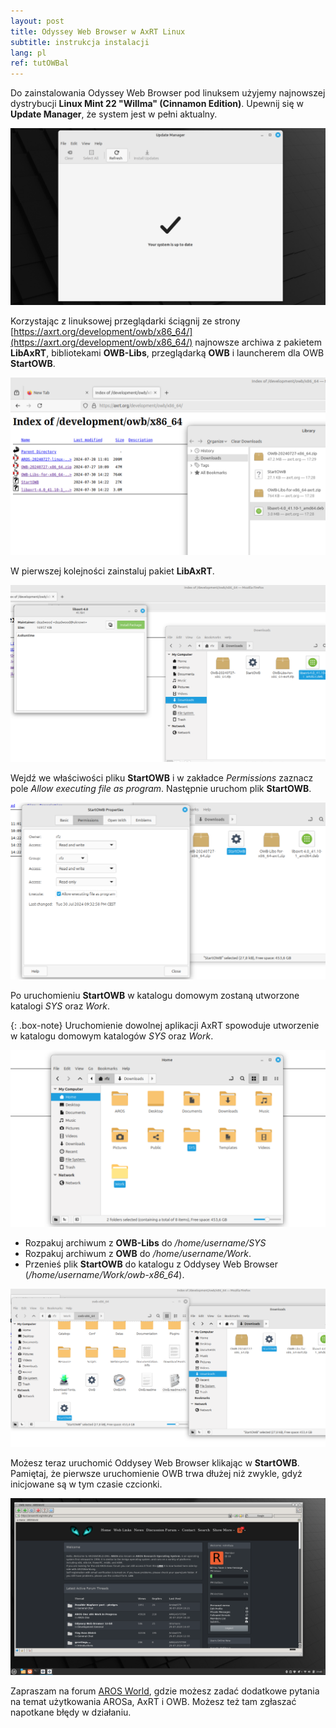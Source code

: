 ```yaml
---
layout: post
title: Odyssey Web Browser w AxRT Linux
subtitle: instrukcja instalacji
lang: pl
ref: tutOWBal
---
```


Do zainstalowania Odyssey Web Browser pod linuksem użyjemy najnowszej dystrybucji **Linux Mint 22 "Willma" (Cinnamon Edition)**. Upewnij się w **Update Manager**, że system jest w pełni aktualny. 

![hosted1](/assets/img/hosted1.png)

Korzystając z linuksowej przeglądarki ściągnij ze strony [https://axrt.org/development/owb/x86_64/](https://axrt.org/development/owb/x86_64/) najnowsze archiwa z pakietem **LibAxRT**, bibliotekami **OWB-Libs**, przeglądarką **OWB** i launcherem dla OWB **StartOWB**.

![axrt1](/assets/img/axrt1.png)

W pierwszej kolejności zainstaluj pakiet **LibAxRT**.

![axrt2](/assets/img/axrt2.png)

Wejdź we właściwości pliku **StartOWB** i w zakładce *Permissions* zaznacz pole *Allow executing file as program*. Następnie uruchom plik **StartOWB**.

![axrt3](/assets/img/axrt3.png)

Po uruchomieniu **StartOWB** w katalogu domowym zostaną utworzone katalogi *SYS* oraz *Work*. 

{: .box-note}
Uruchomienie dowolnej aplikacji AxRT spowoduje utworzenie w katalogu domowym katalogów *SYS* oraz *Work*.

![axrt4](/assets/img/axrt4.png)

- Rozpakuj archiwum z **OWB-Libs** do */home/username/SYS* 
- Rozpakuj archiwum z **OWB** do */home/username/Work*.
- Przenieś plik **StartOWB** do katalogu z Oddysey Web Browser (*/home/username/Work/owb-x86_64*).

![axrt5](/assets/img/axrt5.png)

Możesz teraz uruchomić Oddysey Web Browser klikając w **StartOWB**. Pamiętaj, że pierwsze uruchomienie OWB trwa dłużej niż zwykle, gdyż inicjowane są w tym czasie czcionki.

![axrt6](/assets/img/axrt6.png)

Zapraszam na forum [AROS World](https://www.arosworld.org), gdzie możesz zadać dodatkowe pytania na temat użytkowania AROSa, AxRT i OWB. Możesz też tam zgłaszać napotkane błędy w działaniu.

